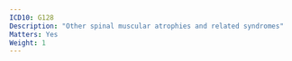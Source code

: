 ```yaml
---
ICD10: G128
Description: "Other spinal muscular atrophies and related syndromes"
Matters: Yes
Weight: 1
---
```

